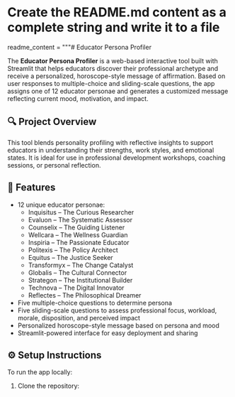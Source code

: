 
# Create the README.md content as a complete string and write it to a file

readme_content = """# Educator Persona Profiler

The **Educator Persona Profiler** is a web-based interactive tool built with Streamlit that helps educators discover their professional archetype and receive a personalized, horoscope-style message of affirmation. Based on user responses to multiple-choice and sliding-scale questions, the app assigns one of 12 educator personae and generates a customized message reflecting current mood, motivation, and impact.

## 🔍 Project Overview

This tool blends personality profiling with reflective insights to support educators in understanding their strengths, work styles, and emotional states. It is ideal for use in professional development workshops, coaching sessions, or personal reflection.

## 🌟 Features

- 12 unique educator personae:
  - Inquisitus – The Curious Researcher
  - Evaluon – The Systematic Assessor
  - Counselix – The Guiding Listener
  - Wellcara – The Wellness Guardian
  - Inspiria – The Passionate Educator
  - Politexis – The Policy Architect
  - Equitus – The Justice Seeker
  - Transformyx – The Change Catalyst
  - Globalis – The Cultural Connector
  - Strategon – The Institutional Builder
  - Technova – The Digital Innovator
  - Reflectes – The Philosophical Dreamer
- Five multiple-choice questions to determine persona
- Five sliding-scale questions to assess professional focus, workload, morale, disposition, and perceived impact
- Personalized horoscope-style message based on persona and mood
- Streamlit-powered interface for easy deployment and sharing

## ⚙️ Setup Instructions

To run the app locally:

1. Clone the repository:
